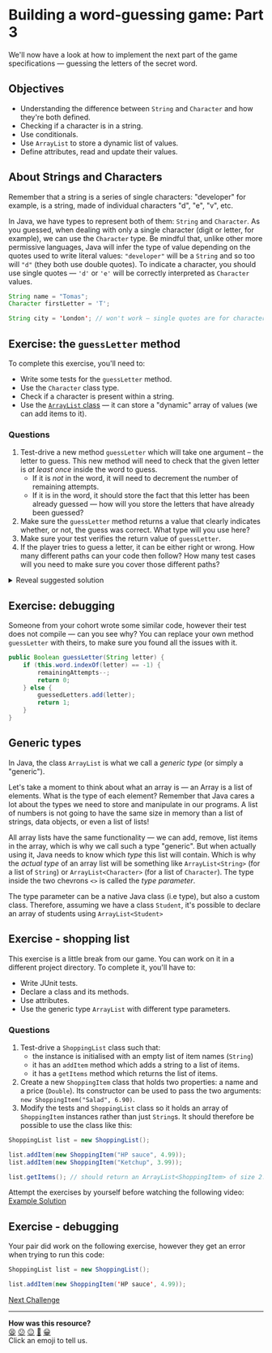 # Building a word-guessing game: Part 3

We'll now have a look at how to implement the next part of the game specifications — guessing the letters of the secret word.

## Objectives 
 * Understanding the difference between `String` and `Character` and how they're both defined.
 * Checking if a character is in a string.
 * Use conditionals.
 * Use `ArrayList` to store a dynamic list of values.
 * Define attributes, read and update their values.

## About Strings and Characters

<!-- OMITTED -->

Remember that a string is a series of single characters: "developer" for example, is a string, made of individual characters "d", "e", "v", etc.

In Java, we have types to represent both of them: `String` and `Character`. As you guessed, when dealing with only a single character (digit or letter, for example), we can use the `Character` type. Be mindful that, unlike other more permissive languages, Java will infer the type of value depending on the quotes used to write literal values: `"developer"` will be a `String` and so too will `"d"` (they both use double quotes). To indicate a character, you should use single quotes — `'d'` or `'e'` will be correctly interpreted as `Character` values. 

```java
String name = "Tomas";
Character firstLetter = 'T';

String city = 'London'; // won't work — single quotes are for characters
```

## Exercise: the `guessLetter` method

<!-- OMITTED -->

To complete this exercise, you'll need to:
 * Write some tests for the `guessLetter` method.
 * Use the `Character` class type.
 * Check if a character is present within a string.
 * Use the [`ArrayList` class](https://www.w3schools.com/java/java_arraylist.asp) — it can store a "dynamic" array of values (we can add items to it).

### Questions

1. Test-drive a new method `guessLetter` which will take one argument – the letter to guess. This new method will need to check that the given letter is *at least once* inside the word to guess.
    * If it is *not* in the word, it will need to decrement the number of remaining attempts.
    * If it is in the word, it should store the fact that this letter has been already guessed — how will you store the letters that have already been guessed?
3. Make sure the `guessLetter` method returns a value that clearly indicates whether, or not, the guess was correct.  What type will you use here?
4. Make sure your test verifies the return value of `guessLetter`.
5. If the player tries to guess a letter, it can be either right or wrong. How many different paths can your code then follow? How many test cases will you need to make sure you cover those different paths?

<details>
<summary>Reveal suggested solution</summary>

```java
@Test public void testGuessLetterRightAndDisplayGuessedLetter() {
    WordChooser mockedChooser = mock(WordChooser.class);
    when(mockedChooser.getRandomWordFromDictionary()).thenReturn("MAKERS");

    Game game = new Game(mockedChooser);

    assertEquals(game.guessLetter('K'), true);
}

@Test public void testGuessLetterWrong() {
    WordChooser mockedChooser = mock(WordChooser.class);
    when(mockedChooser.getRandomWordFromDictionary()).thenReturn("MAKERS");

    Game game = new Game(mockedChooser);

    assertEquals(game.guessLetter('O'), false);
}
```

```java
package game;

import java.util.ArrayList;

public class Game {
    private String word;
    private ArrayList<Character> guessedLetters = new ArrayList<Character>();
    private Integer remainingAttempts = 10;

    // ...

    public Boolean guessLetter(Character letter) {
        if (this.word.indexOf(letter) != -1) {
            guessedLetters.add(letter);
            return true;
        } else {
            remainingAttempts--;
            return false;
        }
    }

    // ...
}

```

</details>

## Exercise: debugging

<!-- OMITTED -->

Someone from your cohort wrote some similar code, however their test does not compile — can you see why? You can replace your own method `guessLetter` with theirs, to make sure you found all the issues with it.

```java
public Boolean guessLetter(String letter) {
    if (this.word.indexOf(letter) == -1) {
        remainingAttempts--;
        return 0;
    } else {
        guessedLetters.add(letter);
        return 1;
    }
}
```

## Generic types

In Java, the class `ArrayList` is what we call a *generic type* (or simply a "generic").

Let's take a moment to think about what an array is — an Array is a list of elements. What is the type of each element? Remember that Java cares a lot about the types we need to store and manipulate in our programs. A list of numbers is not going to have the same size in memory than a list of strings, data objects, or even a list of lists!

All array lists have the same functionality — we can add, remove, list items in the array, which is why we call such a type "generic". But when actually using it, Java needs to know which *type* this list will contain. Which is why the *actual type* of an array list will be something like `ArrayList<String>` (for a list of `String`) or `ArrayList<Character>` (for a list of `Character`). The type inside the two chevrons `<>` is called the *type parameter*.

The type parameter can be a native Java class (i.e type), but also a custom class. Therefore, assuming we have a class `Student`, it's possible to declare an array of students using `ArrayList<Student>`

## Exercise - shopping list

<!-- OMITTED -->

This exercise is a little break from our game. You can work on it in a different project directory. To complete it, you'll have to:
* Write JUnit tests.
* Declare a class and its methods.
* Use attributes.
* Use the generic type `ArrayList` with different type parameters.

### Questions

1. Test-drive a `ShoppingList` class such that:
    * the instance is initialised with an empty list of item names (`String`)
    * it has an `addItem` method which adds a string to a list of items.
    * it has a `getItems` method which returns the list of items.
2. Create a new `ShoppingItem` class that holds two properties: a name and a price (`Double`). Its constructor can be used to pass the two arguments: `new ShoppingItem("Salad", 6.90)`.
3. Modify the tests and `ShoppingList` class so it holds an array of `ShoppingItem` instances rather than just `String`s. It should therefore be possible to use the class like this:

```java
ShoppingList list = new ShoppingList();

list.addItem(new ShoppingItem("HP sauce", 4.99));
list.addItem(new ShoppingItem("Ketchup", 3.99));

list.getItems(); // should return an ArrayList<ShoppingItem> of size 2.
```

Attempt the exercises by yourself before watching the following video:
[Example Solution](https://www.youtube.com/watch?v=_x_Mp5iUYu8)

## Exercise - debugging

<!-- OMITTED -->

Your pair did work on the following exercise, however they get an error when trying to run this code:

```java
ShoppingList list = new ShoppingList();

list.addItem(new ShoppingItem('HP sauce', 4.99));
```


[Next Challenge](04_challenge_guessed_letters.md)

<!-- BEGIN GENERATED SECTION DO NOT EDIT -->

---

**How was this resource?**  
[😫](https://airtable.com/shrUJ3t7KLMqVRFKR?prefill_Repository=makersacademy%2Fjava-fundamentals-with-intellij&prefill_File=out%2Fproduction%2Fjava_fundamentals_with_intellij%2Fmain%2F03_challenge_player_guess.md&prefill_Sentiment=😫) [😕](https://airtable.com/shrUJ3t7KLMqVRFKR?prefill_Repository=makersacademy%2Fjava-fundamentals-with-intellij&prefill_File=out%2Fproduction%2Fjava_fundamentals_with_intellij%2Fmain%2F03_challenge_player_guess.md&prefill_Sentiment=😕) [😐](https://airtable.com/shrUJ3t7KLMqVRFKR?prefill_Repository=makersacademy%2Fjava-fundamentals-with-intellij&prefill_File=out%2Fproduction%2Fjava_fundamentals_with_intellij%2Fmain%2F03_challenge_player_guess.md&prefill_Sentiment=😐) [🙂](https://airtable.com/shrUJ3t7KLMqVRFKR?prefill_Repository=makersacademy%2Fjava-fundamentals-with-intellij&prefill_File=out%2Fproduction%2Fjava_fundamentals_with_intellij%2Fmain%2F03_challenge_player_guess.md&prefill_Sentiment=🙂) [😀](https://airtable.com/shrUJ3t7KLMqVRFKR?prefill_Repository=makersacademy%2Fjava-fundamentals-with-intellij&prefill_File=out%2Fproduction%2Fjava_fundamentals_with_intellij%2Fmain%2F03_challenge_player_guess.md&prefill_Sentiment=😀)  
Click an emoji to tell us.

<!-- END GENERATED SECTION DO NOT EDIT -->
